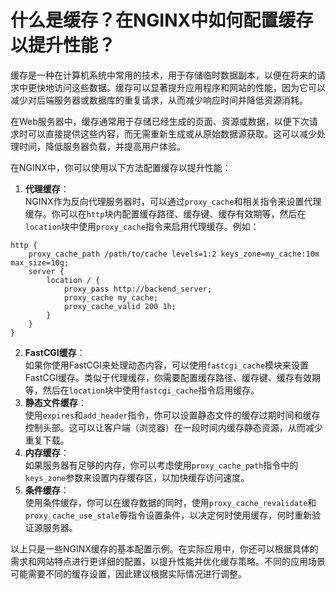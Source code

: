 # 什么是缓存？在NGINX中如何配置缓存以提升性能？

缓存是一种在计算机系统中常用的技术，用于存储临时数据副本，以便在将来的请求中更快地访问这些数据。缓存可以显著提升应用程序和网站的性能，因为它可以减少对后端服务器或数据库的重复请求，从而减少响应时间并降低资源消耗。



在Web服务器中，缓存通常用于存储已经生成的页面、资源或数据，以便下次请求时可以直接提供这些内容，而无需重新生成或从原始数据源获取。这可以减少处理时间，降低服务器负载，并提高用户体验。



在NGINX中，你可以使用以下方法配置缓存以提升性能：



1.  **代理缓存**：  
NGINX作为反向代理服务器时，可以通过`proxy_cache`和相关指令来设置代理缓存。你可以在`http`块内配置缓存路径、缓存键、缓存有效期等，然后在`location`块中使用`proxy_cache`指令来启用代理缓存。例如： 

```nginx
http {
    proxy_cache_path /path/to/cache levels=1:2 keys_zone=my_cache:10m max_size=10g;
    server {
        location / {
            proxy_pass http://backend_server;
            proxy_cache my_cache;
            proxy_cache_valid 200 1h;
        }
    }
}
```

 

2.  **FastCGI缓存**：  
如果你使用FastCGI来处理动态内容，可以使用`fastcgi_cache`模块来设置FastCGI缓存。类似于代理缓存，你需要配置缓存路径、缓存键、缓存有效期等，然后在`location`块中使用`fastcgi_cache`指令启用缓存。 
3.  **静态文件缓存**：  
使用`expires`和`add_header`指令，你可以设置静态文件的缓存过期时间和缓存控制头部。这可以让客户端（浏览器）在一段时间内缓存静态资源，从而减少重复下载。 
4.  **内存缓存**：  
如果服务器有足够的内存，你可以考虑使用`proxy_cache_path`指令中的`keys_zone`参数来设置内存缓存区，以加快缓存访问速度。 
5.  **条件缓存**：  
使用条件缓存，你可以在缓存数据的同时，使用`proxy_cache_revalidate`和`proxy_cache_use_stale`等指令设置条件，以决定何时使用缓存，何时重新验证源服务器。 



以上只是一些NGINX缓存的基本配置示例。在实际应用中，你还可以根据具体的需求和网站特点进行更详细的配置，以提升性能并优化缓存策略。不同的应用场景可能需要不同的缓存设置，因此建议根据实际情况进行调整。


